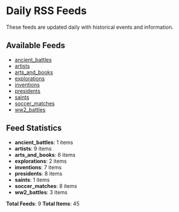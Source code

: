 # Daily RSS Feeds
These feeds are updated daily with historical events and information.

## Available Feeds
- [ancient_battles](https://raw.githubusercontent.com/fabriziosalmi/uglyfeed-cdn/main/happened-today/ancient_battles.xml)
- [artists](https://raw.githubusercontent.com/fabriziosalmi/uglyfeed-cdn/main/happened-today/artists.xml)
- [arts_and_books](https://raw.githubusercontent.com/fabriziosalmi/uglyfeed-cdn/main/happened-today/arts_and_books.xml)
- [explorations](https://raw.githubusercontent.com/fabriziosalmi/uglyfeed-cdn/main/happened-today/explorations.xml)
- [inventions](https://raw.githubusercontent.com/fabriziosalmi/uglyfeed-cdn/main/happened-today/inventions.xml)
- [presidents](https://raw.githubusercontent.com/fabriziosalmi/uglyfeed-cdn/main/happened-today/presidents.xml)
- [saints](https://raw.githubusercontent.com/fabriziosalmi/uglyfeed-cdn/main/happened-today/saints.xml)
- [soccer_matches](https://raw.githubusercontent.com/fabriziosalmi/uglyfeed-cdn/main/happened-today/soccer_matches.xml)
- [ww2_battles](https://raw.githubusercontent.com/fabriziosalmi/uglyfeed-cdn/main/happened-today/ww2_battles.xml)

## Feed Statistics
- **ancient_battles**: 1 items
- **artists**: 9 items
- **arts_and_books**: 6 items
- **explorations**: 2 items
- **inventions**: 7 items
- **presidents**: 8 items
- **saints**: 1 items
- **soccer_matches**: 8 items
- **ww2_battles**: 3 items

**Total Feeds**: 9
**Total Items**: 45
